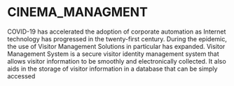 # CINEMA_MANAGMENT
COVID-19 has accelerated the adoption of corporate automation as Internet technology has progressed in the twenty-first century. During the epidemic, the use of Visitor Management Solutions in particular has expanded. Visitor Management System is a secure visitor identity management system that allows visitor information to be smoothly and electronically collected. It also aids in the storage of visitor information in a database that can be simply accessed
